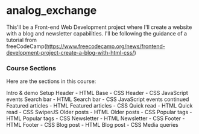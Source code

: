 # analog_exchange
This'll be a Front-end Web Development project where I'll create a website with a blog and newsletter capabilities. I'll be following the guidance of a tutorial from freeCodeCamp(https://www.freecodecamp.org/news/frontend-development-project-create-a-blog-with-html-css/)

### Course Sections

Here are the sections in this course:

Intro & demo
Setup
Header - HTML
Base - CSS
Header - CSS
JavaScript events
Search bar - HTML
Search bar - CSS
JavaScript events continued
Featured articles - HTML
Featured articles - CSS
Quick read - HTML
Quick read - CSS
SwiperJS
Older posts - HTML
Older posts - CSS
Popular tags - HTML
Popular tags - CSS
Newsletter - HTML
Newsletter - CSS
Footer - HTML
Footer - CSS
Blog post - HTML
Blog post - CSS
Media queries
